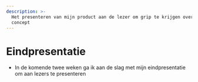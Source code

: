 ```yaml
---
description: >-
  Het presenteren van mijn product aan de lezer om grip te krijgen over mijn
  concept
---
```


# Eindpresentatie

* In de komende twee weken ga ik aan de slag met mijn eindpresentatie om aan lezers te presenteren
